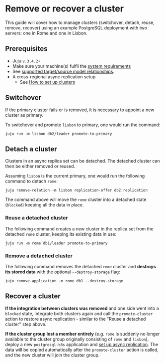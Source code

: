 # Remove or recover a cluster

This guide will cover how to manage clusters (switchover, detach, reuse, remove, recover) using an example PostgreSQL deployment with two servers: one in Rome and one in Lisbon. 

## Prerequisites
* Juju `v.3.4.2+`
* Make sure your machine(s) fulfil the [system requirements](/reference/system-requirements)
* See [supported target/source model relationships](substrate-dependencies).
* A cross-regional async replication setup
  * See [How to set up clusters](/how-to/cross-regional-async-replication/set-up-clusters)

## Switchover

If the primary cluster fails or is removed, it is necessary to appoint a new cluster as primary.

To switchover and promote `lisbon` to primary, one would run the command:

```text
juju run -m lisbon db2/leader promote-to-primary
```

## Detach a cluster

Clusters in an async replica set can be detached. The detached cluster can then be either removed or reused.

Assuming `lisbon` is the current primary, one would run the following command to detach `rome`:

```text
juju remove-relation -m lisbon replication-offer db2:replication
```

The command above will move the `rome` cluster into a detached state (`blocked`) keeping all the data in place.

### Reuse a detached cluster

The following command creates a new cluster in the replica set from the detached `rome` cluster, keeping its existing data in use:

```text
juju run -m rome db1/leader promote-to-primary
```
### Remove a detached cluster

The following command removes the detached `rome` cluster and **destroys its stored data** with the optional `--destroy-storage` flag:

```text
juju remove-application -m rome db1 --destroy-storage
```
## Recover a cluster

**If the integration between clusters was removed** and one side went into a  `blocked` state, integrate both clusters again and call the `promote-cluster` action to restore async replication - similar to the "Reuse a detached cluster" step above.

**If the cluster group lost a member entirely** (e.g. `rome` is suddenly no longer available to the cluster group originally consisting of `rome` and `lisbon`), deploy a new `postgresql-k8s` application and [set up async replication](/how-to/cross-regional-async-replication/set-up-clusters). The data will be copied automatically after the `promote-cluster` action is called, and the new cluster will join the cluster group.

